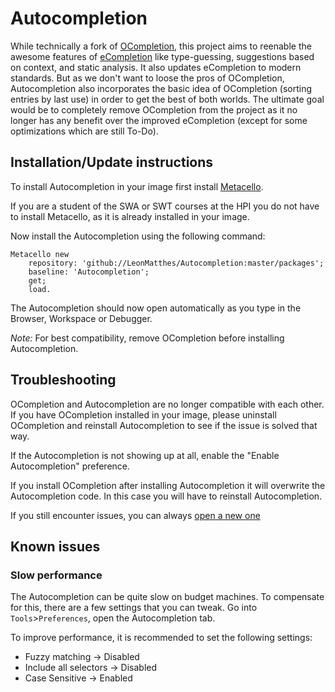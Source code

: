 # Autocompletion
While technically a fork of [OCompletion](http://www.squeaksource.com/@NZSwcxtqxYUKxV3I/oO0ot5Cp), this project aims to reenable the awesome features of [eCompletion](http://uncomplex.net/ecompletion/) like type-guessing, suggestions based on context, and static analysis. 
It also updates eCompletion to modern standards.
But as we don't want to loose the pros of OCompletion, Autocompletion also incorporates the basic idea of OCompletion (sorting entries by last use) in order to get the best of both worlds.
The ultimate goal would be to completely remove OCompletion from the project as it no longer has any benefit over the improved eCompletion (except for some optimizations which are still To-Do).

## Installation/Update instructions
To install Autocompletion in your image first install [Metacello](https://github.com/Metacello/metacello).

If you are a student of the SWA or SWT courses at the HPI you do not have to install Metacello, as it is already installed in your image.

Now install the Autocompletion using the following command:
```smalltalk
Metacello new
	repository: 'github://LeonMatthes/Autocompletion:master/packages';
	baseline: 'Autocompletion';
	get;
	load.
```

The Autocompletion should now open automatically as you type in the Browser, Workspace or Debugger.

*Note:* For best compatibility, remove OCompletion before installing Autocompletion.

## Troubleshooting
OCompletion and Autocompletion are no longer compatible with each other.
If you have OCompletion installed in your image, please uninstall OCompletion and reinstall Autocompletion to see if the issue is solved that way.

If the Autocompletion is not showing up at all, enable the "Enable Autocompletion" preference.

If you install OCompletion after installing Autocompletion it will overwrite the Autocompletion code.
In this case you will have to reinstall Autocompletion.

If you still encounter issues, you can always [open a new one](https://github.com/MrModder/Autocompletion/issues/new)

## Known issues
### Slow performance
The Autocompletion can be quite slow on budget machines. To compensate for this, there are a few settings that you can tweak.
Go into `Tools`>`Preferences`, open the Autocompletion tab.

To improve performance, it is recommended to set the following settings:
  * Fuzzy matching -> Disabled
  * Include all selectors -> Disabled
  * Case Sensitive -> Enabled
